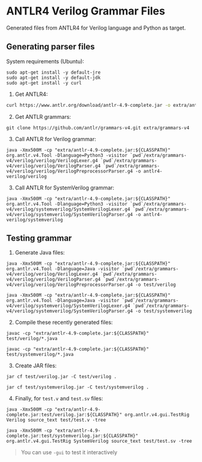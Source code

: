 # ANTLR4 Verilog Grammar Files
Generated files from ANTLR4 for Verilog language and Python as target.

## Generating parser files

System requirements (Ubuntu):
```
sudo apt-get install -y default-jre
sudo apt-get install -y default-jdk
sudo apt-get install -y curl
```

1. Get ANTLR4:
```bash
curl https://www.antlr.org/download/antlr-4.9-complete.jar -o extra/antlr-4.9-complete.jar
```

2. Get ANTLR grammars:
```
git clone https://github.com/antlr/grammars-v4.git extra/grammars-v4
```

3. Call ANTLR for Verilog grammar:
```
java -Xmx500M -cp "extra/antlr-4.9-complete.jar:${CLASSPATH}" org.antlr.v4.Tool -Dlanguage=Python3 -visitor `pwd`/extra/grammars-v4/verilog/verilog/VerilogLexer.g4 `pwd`/extra/grammars-v4/verilog/verilog/VerilogParser.g4 `pwd`/extra/grammars-v4/verilog/verilog/VerilogPreprocessorParser.g4 -o antlr4-verilog/verilog
```

3. Call ANTLR for SystemVerilog grammar:
```
java -Xmx500M -cp "extra/antlr-4.9-complete.jar:${CLASSPATH}" org.antlr.v4.Tool -Dlanguage=Python3 -visitor `pwd`/extra/grammars-v4/verilog/systemverilog/SystemVerilogLexer.g4 `pwd`/extra/grammars-v4/verilog/systemverilog/SystemVerilogParser.g4 -o antlr4-verilog/systemverilog
```

## Testing grammar

1. Generate Java files:
```
java -Xmx500M -cp "extra/antlr-4.9-complete.jar:${CLASSPATH}" org.antlr.v4.Tool -Dlanguage=Java -visitor `pwd`/extra/grammars-v4/verilog/verilog/VerilogLexer.g4 `pwd`/extra/grammars-v4/verilog/verilog/VerilogParser.g4 `pwd`/extra/grammars-v4/verilog/verilog/VerilogPreprocessorParser.g4 -o test/verilog
```
```
java -Xmx500M -cp "extra/antlr-4.9-complete.jar:${CLASSPATH}" org.antlr.v4.Tool -Dlanguage=Java -visitor `pwd`/extra/grammars-v4/verilog/systemverilog/SystemVerilogLexer.g4 `pwd`/extra/grammars-v4/verilog/systemverilog/SystemVerilogParser.g4 -o test/systemverilog
```

2. Compile these recently generated files:
```
javac -cp "extra/antlr-4.9-complete.jar:${CLASSPATH}" test/verilog/*.java
```
```
javac -cp "extra/antlr-4.9-complete.jar:${CLASSPATH}" test/systemverilog/*.java
```

3. Create JAR files:
``` 
jar cf test/verilog.jar -C test/verilog .
```
``` 
jar cf test/systemverilog.jar -C test/systemverilog .
```

4. Finally, for `test.v` and `test.sv` files:
```
java -Xmx500M -cp "extra/antlr-4.9-complete.jar:test/verilog.jar:${CLASSPATH}" org.antlr.v4.gui.TestRig Verilog source_text test/test.v -tree
```
```
java -Xmx500M -cp "extra/antlr-4.9-complete.jar:test/systemverilog.jar:${CLASSPATH}" org.antlr.v4.gui.TestRig SystemVerilog source_text test/test.sv -tree
```
> You can use `-gui` to test it interactively
